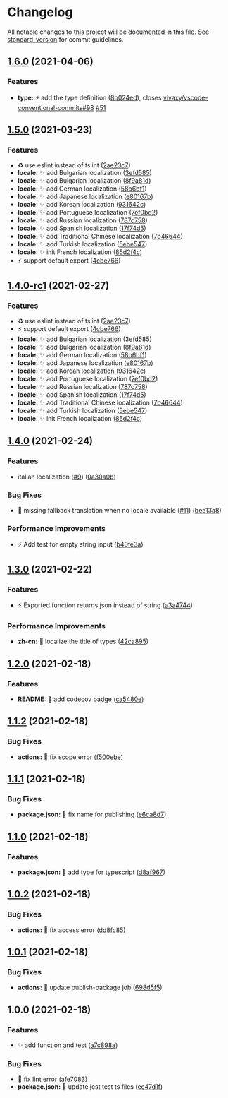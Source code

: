 # Changelog

All notable changes to this project will be documented in this file. See [standard-version](https://github.com/conventional-changelog/standard-version) for commit guidelines.

## [1.6.0](https://github.com/yi-Xu-0100/conventional-commit-types-i18n/compare/v1.5.0...v1.6.0) (2021-04-06)

### Features

- **type:** ⚡️ add the type definition ([8b024ed](https://github.com/yi-Xu-0100/conventional-commit-types-i18n/commit/8b024ed5248f37082e82a7f22d1a335015f8178b)), closes [vivaxy/vscode-conventional-commits#98](https://github.com/vivaxy/vscode-conventional-commits/issues/98) [#51](https://github.com/yi-Xu-0100/conventional-commit-types-i18n/issues/51)

## [1.5.0](https://github.com/yi-Xu-0100/conventional-commit-types-i18n/compare/v1.4.0...v1.5.0) (2021-03-23)

### Features

- ♻️ use eslint instead of tslint ([2ae23c7](https://github.com/yi-Xu-0100/conventional-commit-types-i18n/commit/2ae23c7d8f2c3474c54cdc6e8bd04c3bc464fcae))
- **locale:** ✨ add Bulgarian localization ([3efd585](https://github.com/yi-Xu-0100/conventional-commit-types-i18n/commit/3efd585514fb4ee3acb23284342ec14d909df7de))
- **locale:** ✨ add Bulgarian localization ([8f9a81d](https://github.com/yi-Xu-0100/conventional-commit-types-i18n/commit/8f9a81d100a56b790bec5c778970245cc06d3f1c))
- **locale:** ✨ add German localization ([58b6bf1](https://github.com/yi-Xu-0100/conventional-commit-types-i18n/commit/58b6bf14687387fae87d8f35ecec572c04413b41))
- **locale:** ✨ add Japanese localization ([e80167b](https://github.com/yi-Xu-0100/conventional-commit-types-i18n/commit/e80167b7e98d93de19db2bf7a92949994c46e80d))
- **locale:** ✨ add Korean localization ([931642c](https://github.com/yi-Xu-0100/conventional-commit-types-i18n/commit/931642c939195d01e39426fcbd03a2f7ef5bbdf7))
- **locale:** ✨ add Portuguese localization ([7ef0bd2](https://github.com/yi-Xu-0100/conventional-commit-types-i18n/commit/7ef0bd2f416b9e7c601df62e0e412e8b30fb884f))
- **locale:** ✨ add Russian localization ([787c758](https://github.com/yi-Xu-0100/conventional-commit-types-i18n/commit/787c7589050e2a675ae45e7587f1a323a3ff6085))
- **locale:** ✨ add Spanish localization ([17f74d5](https://github.com/yi-Xu-0100/conventional-commit-types-i18n/commit/17f74d509e370cf92205dab346f859a111eccabc))
- **locale:** ✨ add Traditional Chinese localization ([7b46644](https://github.com/yi-Xu-0100/conventional-commit-types-i18n/commit/7b46644e93f128f2468252843900158915f11547))
- **locale:** ✨ add Turkish localization ([5ebe547](https://github.com/yi-Xu-0100/conventional-commit-types-i18n/commit/5ebe5479e41a715fd61009cb1948fa43ae12ae0b))
- **locale:** ✨ init French localization ([85d2f4c](https://github.com/yi-Xu-0100/conventional-commit-types-i18n/commit/85d2f4cfe1c8951c37e80388ac1551ac80ed1933))
- ⚡️ support default export ([4cbe766](https://github.com/yi-Xu-0100/conventional-commit-types-i18n/commit/4cbe7666c80d4be4d0e262ec6340ed7df4d356f3))

## [1.4.0-rc1](https://www.github.com/yi-Xu-0100/conventional-commit-types-i18n/compare/v1.4.0...v1.4.0-rc1) (2021-02-27)

### Features

- ♻️ use eslint instead of tslint ([2ae23c7](https://www.github.com/yi-Xu-0100/conventional-commit-types-i18n/commit/2ae23c7d8f2c3474c54cdc6e8bd04c3bc464fcae))
- ⚡️ support default export ([4cbe766](https://www.github.com/yi-Xu-0100/conventional-commit-types-i18n/commit/4cbe7666c80d4be4d0e262ec6340ed7df4d356f3))
- **locale:** ✨ add Bulgarian localization ([3efd585](https://www.github.com/yi-Xu-0100/conventional-commit-types-i18n/commit/3efd585514fb4ee3acb23284342ec14d909df7de))
- **locale:** ✨ add Bulgarian localization ([8f9a81d](https://www.github.com/yi-Xu-0100/conventional-commit-types-i18n/commit/8f9a81d100a56b790bec5c778970245cc06d3f1c))
- **locale:** ✨ add German localization ([58b6bf1](https://www.github.com/yi-Xu-0100/conventional-commit-types-i18n/commit/58b6bf14687387fae87d8f35ecec572c04413b41))
- **locale:** ✨ add Japanese localization ([e80167b](https://www.github.com/yi-Xu-0100/conventional-commit-types-i18n/commit/e80167b7e98d93de19db2bf7a92949994c46e80d))
- **locale:** ✨ add Korean localization ([931642c](https://www.github.com/yi-Xu-0100/conventional-commit-types-i18n/commit/931642c939195d01e39426fcbd03a2f7ef5bbdf7))
- **locale:** ✨ add Portuguese localization ([7ef0bd2](https://www.github.com/yi-Xu-0100/conventional-commit-types-i18n/commit/7ef0bd2f416b9e7c601df62e0e412e8b30fb884f))
- **locale:** ✨ add Russian localization ([787c758](https://www.github.com/yi-Xu-0100/conventional-commit-types-i18n/commit/787c7589050e2a675ae45e7587f1a323a3ff6085))
- **locale:** ✨ add Spanish localization ([17f74d5](https://www.github.com/yi-Xu-0100/conventional-commit-types-i18n/commit/17f74d509e370cf92205dab346f859a111eccabc))
- **locale:** ✨ add Traditional Chinese localization ([7b46644](https://www.github.com/yi-Xu-0100/conventional-commit-types-i18n/commit/7b46644e93f128f2468252843900158915f11547))
- **locale:** ✨ add Turkish localization ([5ebe547](https://www.github.com/yi-Xu-0100/conventional-commit-types-i18n/commit/5ebe5479e41a715fd61009cb1948fa43ae12ae0b))
- **locale:** ✨ init French localization ([85d2f4c](https://www.github.com/yi-Xu-0100/conventional-commit-types-i18n/commit/85d2f4cfe1c8951c37e80388ac1551ac80ed1933))

## [1.4.0](https://www.github.com/yi-Xu-0100/conventional-commit-types-i18n/compare/v1.3.0...v1.4.0) (2021-02-24)

### Features

- italian localization ([#9](https://www.github.com/yi-Xu-0100/conventional-commit-types-i18n/issues/9)) ([0a30a0b](https://www.github.com/yi-Xu-0100/conventional-commit-types-i18n/commit/0a30a0b8447ba1ef2163ddafaba9bd75c4d220ce))

### Bug Fixes

- 🐛 missing fallback translation when no locale available ([#11](https://www.github.com/yi-Xu-0100/conventional-commit-types-i18n/issues/11)) ([bee13a8](https://www.github.com/yi-Xu-0100/conventional-commit-types-i18n/commit/bee13a82f2396daf169d3d1df932c25b717457fa))

### Performance Improvements

- ⚡️ Add test for empty string input ([b40fe3a](https://www.github.com/yi-Xu-0100/conventional-commit-types-i18n/commit/b40fe3a4e9635dd24b9e7f38c42bb2d35862879d))

## [1.3.0](https://www.github.com/yi-Xu-0100/conventional-commit-types-i18n/compare/v1.2.0...v1.3.0) (2021-02-22)

### Features

- ⚡️ Exported function returns json instead of string ([a3a4744](https://www.github.com/yi-Xu-0100/conventional-commit-types-i18n/commit/a3a4744b856879bc2e63a67015c75427979a3356))

### Performance Improvements

- **zh-cn:** 💬 localize the title of types ([42ca895](https://www.github.com/yi-Xu-0100/conventional-commit-types-i18n/commit/42ca89589db4acc1e9e864a93b5423f196826837))

## [1.2.0](https://www.github.com/yi-Xu-0100/conventional-commit-types-i18n/compare/v1.1.2...v1.2.0) (2021-02-18)

### Features

- **README:** 📝 add codecov badge ([ca5480e](https://www.github.com/yi-Xu-0100/conventional-commit-types-i18n/commit/ca5480efc83c30964240b53b6f7806c3a32a74fe))

## [1.1.2](https://www.github.com/yi-Xu-0100/conventional-commit-types-i18n/compare/v1.1.1...v1.1.2) (2021-02-18)

### Bug Fixes

- **actions:** 🐛 fix scope error ([f500ebe](https://www.github.com/yi-Xu-0100/conventional-commit-types-i18n/commit/f500ebeddd07f42403808af035860185b996d321))

## [1.1.1](https://www.github.com/yi-Xu-0100/conventional-commit-types-i18n/compare/v1.1.0...v1.1.1) (2021-02-18)

### Bug Fixes

- **package.json:** 🐛 fix name for publishing ([e6ca8d7](https://www.github.com/yi-Xu-0100/conventional-commit-types-i18n/commit/e6ca8d7ddc50dd83648d2b17866bcee38f363a12))

## [1.1.0](https://www.github.com/yi-Xu-0100/conventional-commit-types-i18n/compare/v1.0.2...v1.1.0) (2021-02-18)

### Features

- **package.json:** 🎨 add type for typescript ([d8af967](https://www.github.com/yi-Xu-0100/conventional-commit-types-i18n/commit/d8af967ce53da6ddc508e5d8833f1522afd75c33))

## [1.0.2](https://www.github.com/yi-Xu-0100/conventional-commit-types-i18n/compare/v1.0.1...v1.0.2) (2021-02-18)

### Bug Fixes

- **actions:** 🐛 fix access error ([dd8fc85](https://www.github.com/yi-Xu-0100/conventional-commit-types-i18n/commit/dd8fc851eb25c1a3c0612ec422f859675d26d409))

## [1.0.1](https://www.github.com/yi-Xu-0100/conventional-commit-types-i18n/compare/v1.0.0...v1.0.1) (2021-02-18)

### Bug Fixes

- **actions:** 💚 update publish-package job ([698d5f5](https://www.github.com/yi-Xu-0100/conventional-commit-types-i18n/commit/698d5f5eabc7b640edd15cb3d75fc45c1e94d61b))

## 1.0.0 (2021-02-18)

### Features

- ✨ add function and test ([a7c898a](https://www.github.com/yi-Xu-0100/conventional-commit-types-i18n/commit/a7c898a09c235d536583cec16e8aa3134cd0424c))

### Bug Fixes

- 🐛 fix lint error ([afe7083](https://www.github.com/yi-Xu-0100/conventional-commit-types-i18n/commit/afe7083d92536dd2092732d84642b941a3c8033d))
- **package.json:** 🐛 update jest test ts files ([ec47d1f](https://www.github.com/yi-Xu-0100/conventional-commit-types-i18n/commit/ec47d1f1a1a6997090cb67f7f3988545ac675fc4))
